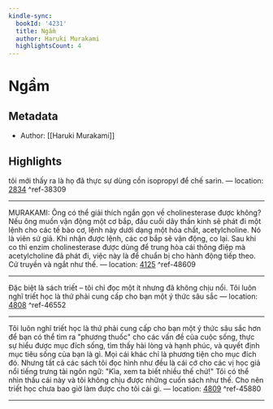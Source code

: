 ```yaml
---
kindle-sync:
  bookId: '4231'
  title: Ngầm
  author: Haruki Murakami
  highlightsCount: 4
---
```

# Ngầm
## Metadata
* Author: [[Haruki Murakami]]

## Highlights
tôi mới thấy ra là họ đã thực sự dùng cồn isopropyl để chế sarin. — location: [2834]() ^ref-38309

---
MURAKAMI: Ông có thể giải thích ngắn gọn về cholinesterase được không? Nếu ông muốn vận động một cơ bắp, đầu cuối dây thần kinh sẽ phát đi một lệnh cho các tế bào cơ, lệnh này dưới dạng một hóa chất, acetylcholine. Nó là viên sứ giả. Khi nhận được lệnh, các cơ bắp sẽ vận động, co lại. Sau khi co thì enzim cholinesterase được dùng để trung hòa cái thông điệp mà acetylcholine đã phát đi, việc này là để chuẩn bị cho hành động tiếp theo. Cứ truyền và ngắt như thế. — location: [4125]() ^ref-48609

---
Đặc biệt là sách triết – tôi chỉ đọc một ít nhưng đã không chịu nổi. Tôi luôn nghĩ triết học là thứ phải cung cấp cho bạn một ý thức sâu sắc — location: [4808]() ^ref-46552

---
Tôi luôn nghĩ triết học là thứ phải cung cấp cho bạn một ý thức sâu sắc hơn để bạn có thể tìm ra "phương thuốc" cho các vấn đề của cuộc sống, thực sự hiểu được mục đích sống, tìm thấy hài lòng và hạnh phúc, và quyết định mục tiêu sống của bạn là gì. Mọi cái khác chỉ là phương tiện cho mục đích đó. Nhưng tất cả các sách tôi đọc hình như đều là cái cớ cho các vị học giả nổi tiếng trưng tài ngôn ngữ: "Kìa, xem ta biết nhiều thế chứ!" Tôi có thể nhìn thấu cái này và tôi không chịu được những cuốn sách như thế. Cho nên triết học chưa bao giờ làm được cho tôi cái gì. — location: [4809]() ^ref-45880

---
